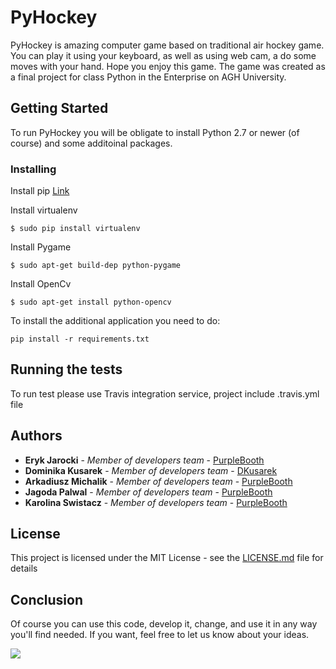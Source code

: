 # PyHockey

PyHockey is amazing computer game based on traditional air hockey game. You can play it using your keyboard, as well as using web cam, a do some moves with your hand. Hope you enjoy this game.
The game was created as a final project for class Python in the Enterprise on AGH University.
<pic>

## Getting Started

To run PyHockey you will be obligate to install Python 2.7 or newer (of course) and some additoinal packages.

### Installing

Install pip [Link](https://pypi.python.org/pypi/pip) 

Install virtualenv

```
$ sudo pip install virtualenv
```

Install Pygame

```
$ sudo apt-get build-dep python-pygame
```

Install OpenCv

```
$ sudo apt-get install python-opencv
```

To install the additional application you need to do:

```
pip install -r requirements.txt
```

## Running the tests

To run test please use Travis integration service, project include .travis.yml file

## Authors

* **Eryk Jarocki** - *Member of developers team* - [PurpleBooth](https://github.com/PurpleBooth)
* **Dominika Kusarek** - *Member of developers team* - [DKusarek](https://github.com/DKusarek)
* **Arkadiusz Michalik** - *Member of developers team* - [PurpleBooth](https://github.com/PurpleBooth)
* **Jagoda Palwal** - *Member of developers team* - [PurpleBooth](https://github.com/PurpleBooth)
* **Karolina Swistacz** - *Member of developers team* - [PurpleBooth](https://github.com/PurpleBooth)

## License

This project is licensed under the MIT License - see the [LICENSE.md](LICENSE.md) file for details

## Conclusion

Of course you can use this code, develop it, change, and use it in any way you'll find needed. If you want, feel free to let us know about your ideas.

![](https://media.giphy.com/media/3o6MbnmMOr1N5jb7sA/giphy.gif)


